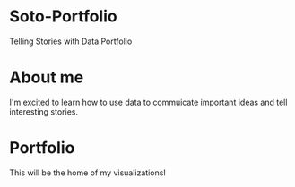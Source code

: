 # Soto-Portfolio
Telling Stories with Data Portfolio

# About me 
I'm excited to learn how to use data to commuicate important ideas and tell interesting stories.

# Portfolio 
This will be the home of my visualizations!
